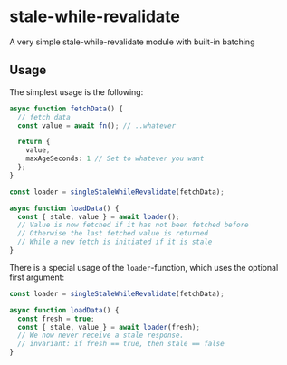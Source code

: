 # stale-while-revalidate

A very simple stale-while-revalidate module with built-in batching

## Usage

The simplest usage is the following:

```typescript
async function fetchData() {
  // fetch data
  const value = await fn(); // ..whatever

  return {
    value,
    maxAgeSeconds: 1 // Set to whatever you want
  };
}

const loader = singleStaleWhileRevalidate(fetchData);

async function loadData() {
  const { stale, value } = await loader();
  // Value is now fetched if it has not been fetched before
  // Otherwise the last fetched value is returned
  // While a new fetch is initiated if it is stale
}
```

There is a special usage of the `loader`-function, which uses the optional first argument:

```typescript
const loader = singleStaleWhileRevalidate(fetchData);

async function loadData() {
  const fresh = true;
  const { stale, value } = await loader(fresh);
  // We now never receive a stale response.
  // invariant: if fresh == true, then stale == false
}
```
